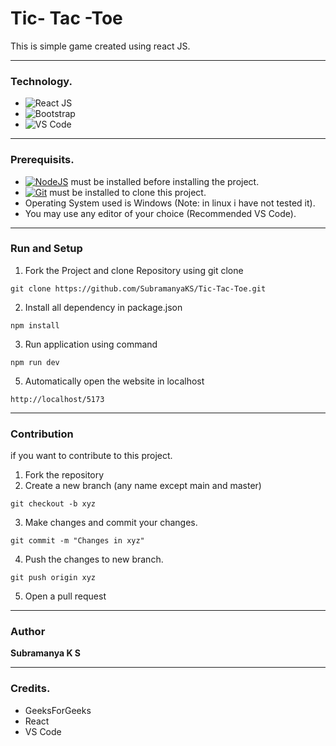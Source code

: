 # Tic- Tac -Toe

This is simple game created using react JS.


---

### Technology.

* ![React JS](https://img.shields.io/badge/React-20232A?style=for-the-badge&logo=react&logoColor=61DAFB)
* ![Bootstrap](https://img.shields.io/badge/bootstrap-%23563D7C.svg?style=for-the-badge&logo=bootstrap&logoColor=white)
* ![VS Code](https://img.shields.io/badge/Visual_Studio_Code-0078D4?style=for-the-badge&logo=visual%20studio%20code&logoColor=white)
---
### Prerequisits.

* [![NodeJS](https://img.shields.io/badge/node.js-6DA55F?style=for-the-badge&logo=node.js&logoColor=white)](https://nodejs.org/) must be installed before installing the project.
* [![Git](https://img.shields.io/badge/git-%23F05033.svg?style=for-the-badge&logo=git&logoColor=white)](https://git-scm.com/) must be installed to clone this project.
* Operating System used is Windows  (Note: in linux i have not tested it).
* You may use any editor of your choice (Recommended VS Code).

---
### Run and Setup

1. Fork the Project and clone Repository using git clone

```
git clone https://github.com/SubramanyaKS/Tic-Tac-Toe.git
```

2.  Install all dependency in package.json

```
npm install
```

3.  Run application using command

```
npm run dev
```

5. Automatically open the website in localhost

```
http://localhost/5173
```
---

### Contribution

if you want to contribute to this project. 

1. Fork the repository
2. Create a new branch (any name except main and master)
```
git checkout -b xyz
```
3. Make changes and commit your changes.
```
git commit -m "Changes in xyz"
```
4. Push the changes to new branch.
```
git push origin xyz
```
5. Open a pull request


---
### Author

**Subramanya K S**


---
### Credits.

* GeeksForGeeks
* React
* VS Code
